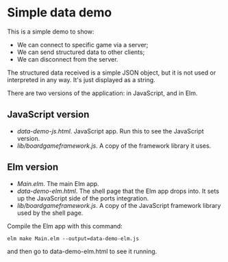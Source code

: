 # Simple data demo

This is a simple demo to show:
* We can connect to specific game via a server;
* We can send structured data to other clients;
* We can disconnect from the server.

The structured data received is a simple JSON object, but it
is not used or interpreted in any way. It's just displayed as a string.

There are two versions of the application: in JavaScript, and in Elm.

## JavaScript version

* *data-demo-js.html*. JavaScript app. Run this to see the JavaScript version.
* *lib/boardgameframework.js*. A copy of the framework library it uses.

## Elm version

* *Main.elm*. The main Elm app.
* *data-demo-elm.html*. The shell page that the Elm app drops
  into. It sets up the JavaScript side of the ports integration.
* *lib/boardgameframework.js*. A copy of the JavaScript framework library
  used by the shell page.

Compile the Elm app with this command:

```
elm make Main.elm --output=data-demo-elm.js
```

and then go to data-demo-elm.html to see it running.
